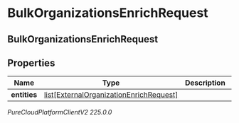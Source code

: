 # BulkOrganizationsEnrichRequest

## BulkOrganizationsEnrichRequest

## Properties

|Name | Type | Description | Notes|
|------------ | ------------- | ------------- | -------------|
| **entities** | [list[ExternalOrganizationEnrichRequest]](ExternalOrganizationEnrichRequest) |  | [optional] |



_PureCloudPlatformClientV2 225.0.0_
